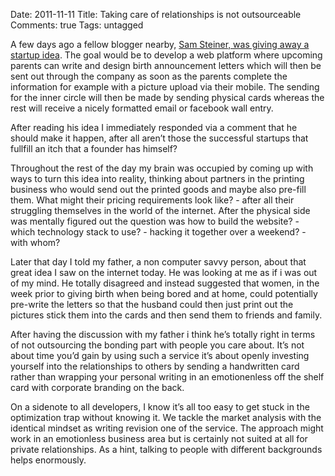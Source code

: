 Date: 2011-11-11
Title: Taking care of relationships is not outsourceable
Comments: true
Tags: untagged

<p>A few days ago a fellow blogger nearby, <a
        href="http://webwirksam.ch/geburtsanzeigen-tool-fur-weniger-stress--1341/">Sam Steiner, was giving away a
        startup idea</a>. The goal would be to develop a web platform where upcoming parents can write and design birth
    announcement letters which will then be sent out through the company as soon as the parents complete the information
    for example with a picture upload via their mobile. The sending for the inner circle will then be made by sending
    physical cards whereas the rest will receive a nicely formatted email or facebook wall entry.</p>

<p>After reading his idea I immediately responded via a comment that he should make it happen, after all aren&#8217;t
    those the successful startups that fullfill an itch that a founder has himself?</p>

<p>Throughout the rest of the day my brain was occupied by coming up with ways to turn this idea into reality, thinking
    about partners in the printing business who would send out the printed goods and maybe also pre-fill them. What
    might their pricing requirements look like? - after all their struggling themselves in the world of the internet.
    After the physical side was mentally figured out the question was how to build the website? - which technology stack
    to use? - hacking it together over a weekend? - with whom?</p>

<p>Later that day I told my father, a non computer savvy person, about that great idea I saw on the internet today. He
    was looking at me as if i was out of my mind. He totally disagreed and instead suggested that women, in the week
    prior to giving birth when being bored and at home, could potentially pre-write the letters so that the husband
    could then just print out the pictures stick them into the cards and then send them to friends and family.</p>

<p>After having the discussion with my father i think he&#8217;s totally right in terms of not outsourcing the bonding
    part with people you care about. It&#8217;s not about time you&#8217;d gain by using such a service it&#8217;s about
    openly investing yourself into the relationships to others by sending a handwritten card rather than wrapping your
    personal writing in an emotionenless off the shelf card with corporate branding on the back.</p>

<p>On a sidenote to all developers, I know it&#8217;s all too easy to get stuck in the optimization trap without knowing
    it. We tackle the market analysis with the identical mindset as writing revision one of the service. The approach
    might work in an emotionless business area but is certainly not suited at all for private relationships. As a hint,
    talking to people with different backgrounds helps enormously.</p>
